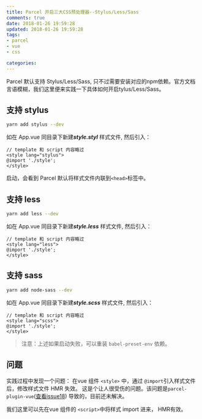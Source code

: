 ```yaml
---
title: Parcel 开启三大CSS预处理器--Stylus/Less/Sass
comments: true
date: 2018-01-26 19:59:28
updated: 2018-01-26 19:59:28
tags:
- parcel
- vue
- css

categories:
---
```


Parcel 默认支持 Stylus/Less/Sass, 只不过需要安装对应的npm依赖。官方文档言语模糊，我们这里便来实践一下具体如何开启tylus/Less/Sass。

<!-- more -->

## 支持 **stylus**
```bash
yarn add stylus --dev
```

如在 App.vue 同目录下新建***style.styl*** 样式文件, 然后引入：

```vue
// template 和 script 内容略过
<style lang="stylus">
@import './style';
</style>
```

启动，会看到 Parcel 默认将样式文件内联到`<head>`标签中。


## 支持 **less**
```bash
yarn add less --dev
```

如在 App.vue 同目录下新建***style.less*** 样式文件, 然后引入：

```vue
// template 和 script 内容略过
<style lang="less">
@import './style';
</style>
```

## 支持 **sass**
```bash
yarn add node-sass --dev
```

如在 App.vue 同目录下新建***style.scss*** 样式文件, 然后引入：

```vue
// template 和 script 内容略过
<style lang="scss">
@import './style';
</style>
```

> 注意：上述如果启动失败，可以重装 `babel-preset-env` 依赖。


## 问题
实践过程中发现一个问题： 在vue 组件 `<style>` 中，通过 `@import`引入样式文件后，修改样式文件 HMR 失效。 这是个让人很受伤的问题。该问题是`parcel-plugin-vue`([查看issue18](https://github.com/BoltDoggy/parcel-plugin-vue/issues/18)) 导致的，目前还未解决。

我们这里可以先在vue 组件的 `<script>`中将样式 import 进来， HMR有效。

